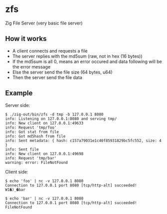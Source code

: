 # zfs

Zig File Server (very basic file server)

## How it works

- A client connects and requests a file
- The server replies with the md5sum (raw, not in hex (16 bytes))
- If the md5sum is all 0, means an error occured and data following will be the error message
- Else the server send the file size (64 bytes, u64)
- Then the server send the file data

## Example

Server side:
```
$ ./zig-out/bin/zfs -d tmp -b 127.0.0.1 8080
info: Listening on 127.0.0.1:8080 and serving tmp/
info: New client on 127.0.0.1:49633
info: Request 'tmp/foo'
info: Got stat from file
info: Got md5hash from file
info: Sent metadata: { hash: c157a79031e1c40f85931829bc5fc552, size: 4 }
info: Sent file
info: New client on 127.0.0.1:49698
info: Request 'tmp/bar'
warning: error: FileNotFound
```

Client side:
```
$ echo 'foo' | nc -v 127.0.0.1 8080
Connection to 127.0.0.1 port 8080 [tcp/http-alt] succeeded!
W1�)_�bar

$ echo 'bar' | nc -v 127.0.0.1 8080
Connection to 127.0.0.1 port 8080 [tcp/http-alt] succeeded!
FileNotFound
```
